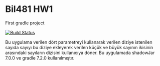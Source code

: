 # Bil481 HW1

First gradle project

[![Build Status](https://app.travis-ci.com/Burakkurt29/bil481-hw1.svg?branch=main)](https://app.travis-ci.com/Burakkurt29/bil481-hw1)

Bu uygulama verilen dört parametreyi kullanarak verilen diziye istenilen sayıda sayıyı bu diziye ekleyerek verilen küçük ve büyük sayının ikisinin arasındaki sayıların dizisini kullanıcıya döner.
Bu uygulamada shadowJar 7.0.0 ve gradle 7.2.0 kullanılmıştır.